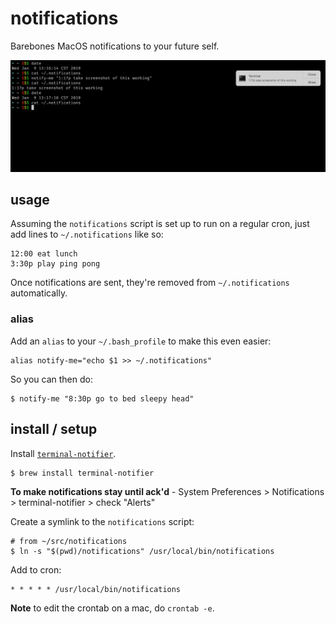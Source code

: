 # notifications

Barebones MacOS notifications to your future self.

![check it out](screenshot.png)

## usage

Assuming the `notifications` script is set up to run on a regular cron, just add lines to `~/.notifications` like so:

```
12:00 eat lunch
3:30p play ping pong
```

Once notifications are sent, they're removed from `~/.notifications` automatically.

### alias

Add an `alias` to your `~/.bash_profile` to make this even easier:

```
alias notify-me="echo $1 >> ~/.notifications"
```

So you can then do:

```
$ notify-me "8:30p go to bed sleepy head"
```

## install / setup

Install [`terminal-notifier`](https://github.com/julienXX/terminal-notifier).

```
$ brew install terminal-notifier
```

**To make notifications stay until ack'd** - System Preferences > Notifications > terminal-notifier > check "Alerts"

Create a symlink to the `notifications` script:

```
# from ~/src/notifications
$ ln -s "$(pwd)/notifications" /usr/local/bin/notifications
```

Add to cron:

```
* * * * * /usr/local/bin/notifications
```

**Note** to edit the crontab on a mac, do `crontab -e`.
